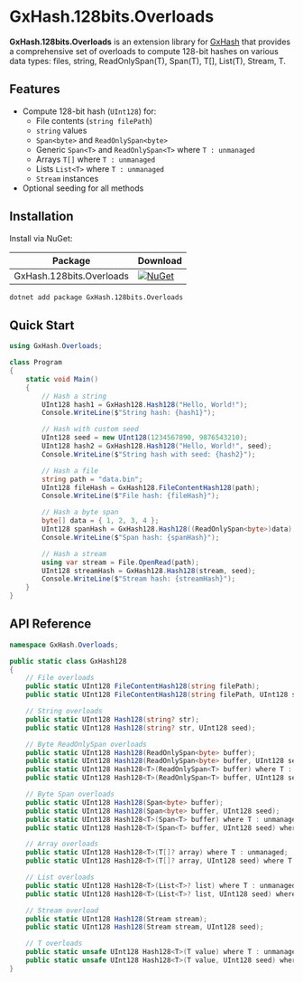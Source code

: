 # GxHash.128bits.Overloads

**GxHash.128bits.Overloads** is an extension library for [GxHash](https://github.com/ogxd/gxhash-csharp) that provides a comprehensive set of overloads to compute 128-bit hashes on various data types: files, string, ReadOnlySpan(T), Span(T), T[], List(T), Stream, T.

## Features

- Compute 128-bit hash (`UInt128`) for:
    - File contents (`string filePath`)
    - `string` values
    - `Span<byte>` and `ReadOnlySpan<byte>`
    - Generic `Span<T>` and `ReadOnlySpan<T>` where `T : unmanaged`
    - Arrays `T[]` where `T : unmanaged`
    - Lists `List<T>` where `T : unmanaged`
    - `Stream` instances
- Optional seeding for all methods

## Installation

Install via NuGet:

|Package|Download|
|-|-|
|GxHash.128bits.Overloads|[![NuGet](https://img.shields.io/nuget/v/GxHash.128bits.Overloads.svg)](https://www.nuget.org/packages/GxHash.128bits.Overloads)

```bash
dotnet add package GxHash.128bits.Overloads
```

## Quick Start

```csharp
using GxHash.Overloads;

class Program
{
    static void Main()
    {
        // Hash a string
        UInt128 hash1 = GxHash128.Hash128("Hello, World!");
        Console.WriteLine($"String hash: {hash1}");

        // Hash with custom seed
        UInt128 seed = new UInt128(1234567890, 9876543210);
        UInt128 hash2 = GxHash128.Hash128("Hello, World!", seed);
        Console.WriteLine($"String hash with seed: {hash2}");

        // Hash a file
        string path = "data.bin";
        UInt128 fileHash = GxHash128.FileContentHash128(path);
        Console.WriteLine($"File hash: {fileHash}");

        // Hash a byte span
        byte[] data = { 1, 2, 3, 4 };
        UInt128 spanHash = GxHash128.Hash128((ReadOnlySpan<byte>)data);
        Console.WriteLine($"Span hash: {spanHash}");

        // Hash a stream
        using var stream = File.OpenRead(path);
        UInt128 streamHash = GxHash128.Hash128(stream, seed);
        Console.WriteLine($"Stream hash: {streamHash}");
    }
}
```

## API Reference

```csharp
namespace GxHash.Overloads;

public static class GxHash128
{
    // File overloads
    public static UInt128 FileContentHash128(string filePath);
    public static UInt128 FileContentHash128(string filePath, UInt128 seed);

    // String overloads
    public static UInt128 Hash128(string? str);
    public static UInt128 Hash128(string? str, UInt128 seed);

    // Byte ReadOnlySpan overloads
    public static UInt128 Hash128(ReadOnlySpan<byte> buffer);
    public static UInt128 Hash128(ReadOnlySpan<byte> buffer, UInt128 seed);
    public static UInt128 Hash128<T>(ReadOnlySpan<T> buffer) where T : unmanaged;
    public static UInt128 Hash128<T>(ReadOnlySpan<T> buffer, UInt128 seed) where T : unmanaged;

    // Byte Span overloads
    public static UInt128 Hash128(Span<byte> buffer);
    public static UInt128 Hash128(Span<byte> buffer, UInt128 seed);
    public static UInt128 Hash128<T>(Span<T> buffer) where T : unmanaged;
    public static UInt128 Hash128<T>(Span<T> buffer, UInt128 seed) where T : unmanaged;

    // Array overloads
    public static UInt128 Hash128<T>(T[]? array) where T : unmanaged;
    public static UInt128 Hash128<T>(T[]? array, UInt128 seed) where T : unmanaged;

    // List overloads
    public static UInt128 Hash128<T>(List<T>? list) where T : unmanaged
    public static UInt128 Hash128<T>(List<T>? list, UInt128 seed) where T : unmanaged

    // Stream overload
    public static UInt128 Hash128(Stream stream);
    public static UInt128 Hash128(Stream stream, UInt128 seed);

    // T overloads
    public static unsafe UInt128 Hash128<T>(T value) where T : unmanaged
    public static unsafe UInt128 Hash128<T>(T value, UInt128 seed) where T : unmanaged
}

```